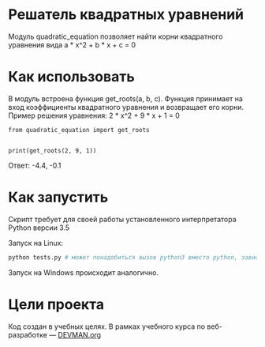 # Решатель квадратных уравнений

Модуль quadratic_equation позволяет найти корни квадратного уравнения вида a * x^2 + b * x + c = 0

# Как использовать

В модуль встроена функция get_roots(a, b, c). Функция принимает на вход коэффициенты квадратного уравнения и возвращает его корни.
Пример решения уравнения: 2 * x^2 + 9 * x + 1 = 0

    from quadratic_equation import get_roots
    
    
    print(get_roots(2, 9, 1))

Ответ: -4.4, -0.1

# Как запустить

Скрипт требует для своей работы установленного интерпретатора Python версии 3.5

Запуск на Linux:

```bash
python tests.py # может понадобиться вызов python3 вместо python, зависит от настроек операционной системы
```

Запуск на Windows происходит аналогично.

# Цели проекта

Код создан в учебных целях. В рамках учебного курса по веб-разработке ― [DEVMAN.org](https://devman.org)
